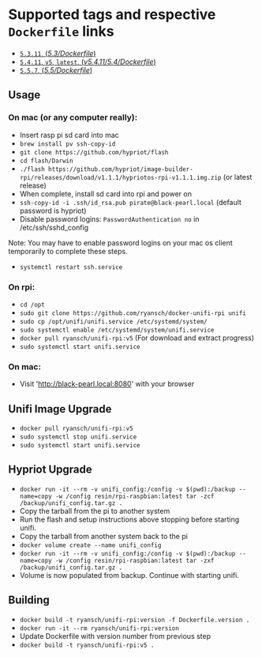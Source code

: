 # Supported tags and respective `Dockerfile` links

- [`5.3.11`, (*5.3/Dockerfile*)](https://github.com/ryansch/docker-unifi-rpi/blob/master/5.3/Dockerfile)
- [`5.4.11`, `v5`, `latest`, (*v5.4.11/5.4/Dockerfile*)](https://github.com/ryansch/docker-unifi-rpi/blob/v5.4.11/5.4/Dockerfile)
- [`5.5.7`, (*5.5/Dockerfile*)](https://github.com/ryansch/docker-unifi-rpi/blob/master/5.5/Dockerfile)

## Usage

### On mac (or any computer really):

- Insert rasp pi sd card into mac
- `brew install pv ssh-copy-id`
- `git clone https://github.com/hypriot/flash`
- `cd flash/Darwin`
- `./flash https://github.com/hypriot/image-builder-rpi/releases/download/v1.1.1/hypriotos-rpi-v1.1.1.img.zip` (or latest release)
- When complete, install sd card into rpi and power on
- `ssh-copy-id -i .ssh/id_rsa.pub pirate@black-pearl.local` (default password is hypriot)
- Disable password logins: `PasswordAuthentication no` in /etc/ssh/sshd_config

Note: You may have to enable password logins on your mac os client temporarily to complete these steps.
- `systemctl restart ssh.service`

### On rpi:

- `cd /opt`
- `sudo git clone https://github.com/ryansch/docker-unifi-rpi unifi`
- `sudo cp /opt/unifi/unifi.service /etc/systemd/system/`
- `sudo systemctl enable /etc/systemd/system/unifi.service`
- `docker pull ryansch/unifi-rpi:v5` (For download and extract progress)
- `sudo systemctl start unifi.service`

### On mac:

- Visit 'http://black-pearl.local:8080' with your browser

## Unifi Image Upgrade

- `docker pull ryansch/unifi-rpi:v5`
- `sudo systemctl stop unifi.service`
- `sudo systemctl start unifi.service`

## Hypriot Upgrade

- `docker run -it --rm -v unifi_config:/config -v $(pwd):/backup --name=copy -w /config resin/rpi-raspbian:latest tar -zcf /backup/unifi_config.tar.gz .`
- Copy the tarball from the pi to another system
- Run the flash and setup instructions above stopping before starting unifi.
- Copy the tarball from another system back to the pi
- `docker volume create --name unifi_config`
- `docker run -it --rm -v unifi_config:/config -v $(pwd):/backup --name=copy -w /config resin/rpi-raspbian:latest tar -zxf /backup/unifi_config.tar.gz .`
- Volume is now populated from backup.  Continue with starting unifi.

## Building
- `docker build -t ryansch/unifi-rpi:version -f Dockerfile.version .`
- `docker run -it --rm ryansch/unifi-rpi:version`
- Update Dockerfile with version number from previous step
- `docker build -t ryansch/unifi-rpi:v5 .`

